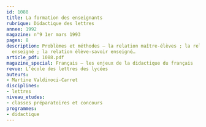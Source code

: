 ```yaml
---
id: 1088
title: La formation des enseignants
rubrique: Didactique des lettres
annee: 1992
magazine: n°9 1er mars 1993
pages: 8
description: Problèmes et méthodes – la relation maître-élèves ; la relation maître-savoir
  enseigné ; la relation élève-savoir enseigné…
article_pdf: 1088.pdf
magazine_special: Français – les enjeux de la didactique du français
revue: L’école des lettres des lycées
auteurs:
- Martine Valdinoci-Carret
disciplines:
- lettres
niveau_etudes:
- classes préparatoires et concours
programmes:
- didactique
---
```

